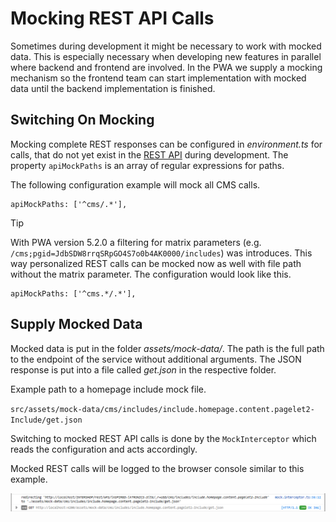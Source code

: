 <!--
kb_guide
kb_pwa
kb_everyone
kb_sync_latest_only
-->

# Mocking REST API Calls

Sometimes during development it might be necessary to work with mocked data.
This is especially necessary when developing new features in parallel where backend and frontend are involved.
In the PWA we supply a mocking mechanism so the frontend team can start implementation with mocked data until the backend implementation is finished.

## Switching On Mocking

Mocking complete REST responses can be configured in _environment.ts_ for calls, that do not yet exist in the [REST API](http://developer.cloud.intershop.com) during development.
The property `apiMockPaths` is an array of regular expressions for paths.

The following configuration example will mock all CMS calls.

```
apiMockPaths: ['^cms/.*'],
```

> [!TIP]
> With PWA version 5.2.0 a filtering for matrix parameters (e.g. `/cms;pgid=JdbSDW8rrqSRpGO4S7o0b4AK0000/includes`) was introduces.
> This way personalized REST calls can be mocked now as well with file path without the matrix parameter.
> The configuration would look like this.
>
> ```
> apiMockPaths: ['^cms.*/.*'],
> ```

## Supply Mocked Data

Mocked data is put in the folder _assets/mock-data/<path>_.
The path is the full path to the endpoint of the service without additional arguments.
The JSON response is put into a file called _get.json_ in the respective folder.

Example path to a homepage include mock file.

`src/assets/mock-data/cms/includes/include.homepage.content.pagelet2-Include/get.json`

Switching to mocked REST API calls is done by the `MockInterceptor` which reads the configuration and acts accordingly.

Mocked REST calls will be logged to the browser console similar to this example.

![Mocked REST call console output](./mocking-rest-calls-console-log.png)
